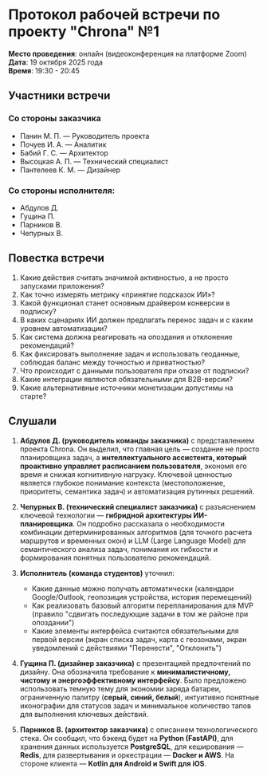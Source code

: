 # Протокол рабочей встречи по проекту "Chrona" №1

**Место проведения**: онлайн (видеоконференция на платформе Zoom)  
**Дата**: 19 октября 2025 года  
**Время**: 19:30 - 20:45

## Участники встречи

### Со стороны заказчика
- Панин М. П. — Руководитель проекта
- Почуев И. А. — Аналитик
- Бабий Г. С. — Архитектор
- Высоцкая А. П. — Технический специалист
- Пантелеев К. М. — Дизайнер

### Со стороны исполнителя:
- Абдулов Д.
- Гущина П.
- Парников В.
- Чепурных В.

## Повестка встречи

1. Какие действия считать значимой активностью, а не просто запусками приложения?
2. Как точно измерять метрику «принятие подсказок ИИ»?
3. Какой функционал станет основным драйвером конверсии в подписку?
4. В каких сценариях ИИ должен предлагать перенос задач и с каким уровнем автоматизации?
5. Как система должна реагировать на опоздания и отклонение рекомендаций?
6. Как фиксировать выполнение задач и использовать геоданные, соблюдая баланс между точностью и приватностью?
7. Что происходит с данными пользователя при отказе от подписки?
8. Какие интеграции являются обязательными для B2B-версии?
9. Какие альтернативные источники монетизации допустимы на старте?

## Слушали

1. **Абдулов Д. (руководитель команды заказчика)** с представлением проекта Chrona. Он выделил, что главная цель — создание не просто планировщика задач, а **интеллектуального ассистента, который проактивно управляет расписанием пользователя**, экономя его время и снижая когнитивную нагрузку. Ключевой ценностью является глубокое понимание контекста (местоположение, приоритеты, семантика задач) и автоматизация рутинных решений.

2. **Чепурных В. (технический специалист заказчика)** с разъяснением ключевой технологии — **гибридной архитектуры ИИ-планировщика**. Он подробно рассказала о необходимости комбинации детерминированных алгоритмов (для точного расчета маршрутов и временных окон) и LLM (Large Language Model) для семантического анализа задач, понимания их гибкости и формирования понятных пользователю рекомендаций.

3. **Исполнитель (команда студентов)** уточнил:
   - Какие данные можно получать автоматически (календари Google/Outlook, геопозиция устройства, история перемещений)
   - Как реализовать базовый алгоритм перепланирования для MVP (правило "сдвигать последующие задачи в том же районе при опоздании")
   - Какие элементы интерфейса считаются обязательными для первой версии (экран списка задач, карта с геозонами, экран уведомлений с действиями "Перенести", "Отклонить")

4. **Гущина П. (дизайнер заказчика)** с презентацией предпочтений по дизайну. Она обозначила требование к **минималистичному, чистому и энергоэффективному интерфейсу**. Было предложено использовать темную тему для экономии заряда батареи, ограниченную палитру (**серый, синий, белый**), интуитивно понятные иконографии для статусов задач и минимальное количество тапов для выполнения ключевых действий.

5. **Парников В. (архитектор заказчика)** с описанием технологического стека. Он сообщил, что бэкенд будет на **Python (FastAPI)**, для хранения данных используется **PostgreSQL**, для кеширования — **Redis**, для развертывания и оркестрации — **Docker и AWS**. На стороне клиента — **Kotlin для Android и Swift для iOS**.
